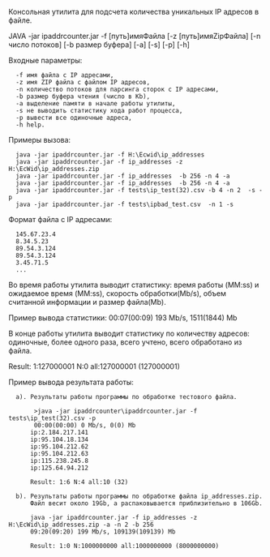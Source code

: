 Консольная утилита для подсчета количества уникальных IP адресов в файле.

   JAVA -jar ipaddrcounter.jar -f [путь]имяФайла [-z [путь]имяZipФайла] [-n число потоков] [-b размер буфера] [-a] [-s] [-p] [-h]
        
   Входные параметры:

      -f имя файла с IP адресами,
      -z имя ZIP файла c файлом IP адресов,
      -n количество потоков для парсинга сторок с IP адресами,
      -b размер буфера чтения (число в Kb),
      -a выделение памяти в начале работы утилиты,
      -s не выводить статистику хода работ процесса,
      -p вывести все одиночные адреса,
      -h help.

   Примеры вызова:

      java -jar ipaddrcounter.jar -f H:\Ecwid\ip_addresses
      java -jar ipaddrcounter.jar -f ip_addresses -z H:\EcWid\ip_addresses.zip
      java -jar ipaddrcounter.jar -f ip_addresses  -b 256 -n 4 -a 
      java -jar ipaddrcounter.jar -f ip_addresses  -b 256 -n 4 -a 
      java -jar ipaddrcounter.jar -f tests\ip_test(32).csv -b 4 -n 2  -s -p
      java -jar ipaddrcounter.jar -f tests\ipbad_test.csv  -n 1 -s


Формат файла с IP адресами:

      145.67.23.4
      8.34.5.23
      89.54.3.124
      89.54.3.124
      3.45.71.5
      ...


Во время работы утилита выводит статистику: время работы (MM:ss) и ожидаемое время (MM:ss), скорость обработки(Mb/s), объем считанной информации и размер файла(Mb).

   Пример вывода статистики:
      00:07(00:09) 193 Mb/s, 1511(1844) Mb
 

В конце работы утилита выводит статистику по количеству адресов: одиночные, более одного раза, всего учтено, всего обработано из файла.

   Result: 1:127000001 N:0 all:127000001 (127000001)

   Пример вывода результата работы:

      a). Результаты работы программы по обработке тестового файла.

           >java -jar ipaddrcounter\ipaddrcounter.jar -f tests\ip_test(32).csv -p
           00:00(00:00) 0 Mb/s, 0(0) Mb
          ip:2.184.217.141
          ip:95.104.18.134
          ip:95.104.212.62
          ip:95.104.212.63
          ip:115.238.245.8
          ip:125.64.94.212

          Result: 1:6 N:4 all:10 (32)

      b). Результаты работы программы по обработке файла ip_addresses.zip.
          Файл весит около 19Gb, а распаковывается приблизительно в 106Gb.

          java -jar ipaddrcounter.jar -f ip_addresses -z H:\EcWid\ip_addresses.zip -a -n 2 -b 256
          09:20(09:20) 199 Mb/s, 109139(109139) Mb

          Result: 1:0 N:1000000000 all:1000000000 (8000000000)

